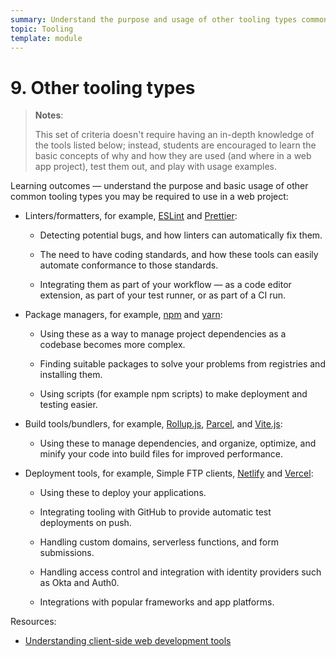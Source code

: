 ```yaml
---
summary: Understand the purpose and usage of other tooling types commonly found in a web project.
topic: Tooling
template: module
---
```


# 9. Other tooling types

> **Notes**:
>
> This set of criteria doesn't require having an in-depth knowledge of the tools listed below; instead, students are encouraged to learn the basic concepts of why and how they are used (and where in a web app project), test them out, and play with usage examples.

Learning outcomes — understand the purpose and basic usage of other common tooling types you may be required to use in a web project:

- Linters/formatters, for example, [ESLint](https://eslint.org/) and [Prettier](https://prettier.io/):

  - Detecting potential bugs, and how linters can automatically fix them.

  - The need to have coding standards, and how these tools can easily automate conformance to those standards.

  - Integrating them as part of your workflow — as a code editor extension, as part of your test runner, or as part of a CI run.

- Package managers, for example, [npm](https://www.npmjs.com/) and [yarn](https://yarnpkg.com/):

  - Using these as a way to manage project dependencies as a codebase becomes more complex.

  - Finding suitable packages to solve your problems from registries and installing them.

  - Using scripts (for example npm scripts) to make deployment and testing easier.

- Build tools/bundlers, for example, [Rollup.js](https://rollupjs.org/), [Parcel](https://parceljs.org/), and [Vite.js](https://vitejs.dev/):

  - Using these to manage dependencies, and organize, optimize, and minify your code into build files for improved performance.

- Deployment tools, for example, Simple FTP clients, [Netlify](https://www.netlify.com/) and [Vercel](https://vercel.com/):

  - Using these to deploy your applications.

  - Integrating tooling with GitHub to provide automatic test deployments on push.

  - Handling custom domains, serverless functions, and form submissions.

  - Handling access control and integration with identity providers such as Okta and Auth0.

  - Integrations with popular frameworks and app platforms.

Resources:

- [Understanding client-side web development tools](https://developer.mozilla.org/en-US/docs/Learn/Tools_and_testing/Understanding_client-side_tools)
